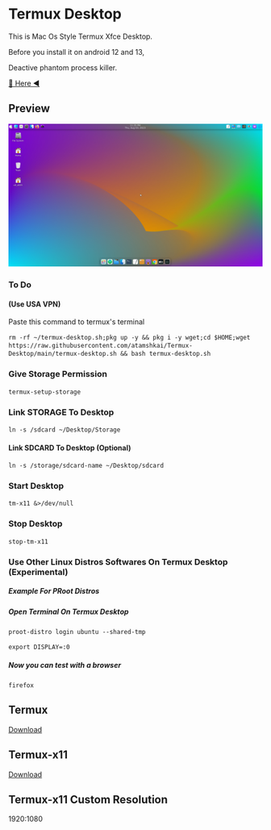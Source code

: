 # Termux Desktop

This is Mac Os Style Termux Xfce Desktop.

Before you install it on android 12 and 13,

Deactive phantom process killer. 

[🏹 Here ◀️](https://github.com/atamshkai/Phantom-Process-Killer/tree/main) 

## Preview

![](https://raw.githubusercontent.com/atamshkai/Termux-Desktop/main/termux-desktop.png)

### To Do 

#### (Use USA VPN)

Paste this command to termux's terminal

```
rm -rf ~/termux-desktop.sh;pkg up -y && pkg i -y wget;cd $HOME;wget https://raw.githubusercontent.com/atamshkai/Termux-Desktop/main/termux-desktop.sh && bash termux-desktop.sh
```

### Give Storage Permission
```
termux-setup-storage
```

### Link STORAGE To Desktop
```
ln -s /sdcard ~/Desktop/Storage
```

#### Link SDCARD To Desktop (Optional)
```
ln -s /storage/sdcard-name ~/Desktop/sdcard
```

### Start Desktop
```
tm-x11 &>/dev/null
```

### Stop Desktop 
```
stop-tm-x11
```

### Use Other Linux Distros Softwares On Termux Desktop (Experimental)

##### Example For PRoot Distros

##### Open Terminal On Termux Desktop
```
proot-distro login ubuntu --shared-tmp
```

```
export DISPLAY=:0
```

##### Now you can test with a browser
```
firefox
```

## Termux 
[Download](https://github.com/termux/termux-app/releases/download/v0.118.0/termux-app_v0.118.0+github-debug_universal.apk) 

## Termux-x11 
[Download](https://archive.org/download/atamshkai_202408/app-universal-debug.apk) 

## Termux-x11 Custom Resolution
1920:1080
